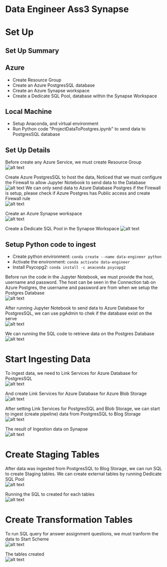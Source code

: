 # Data Engineer Ass3 Synapse


# Set Up
## Set Up Summary
## Azure
- Create Resource Group
- Create an Azure PostgresSQL database
- Create an Azure Synapse workspace
- Create a Dedicate SQL Pool, database within the Synapse Workspace
## Local Machine
- Setup Anaconda, and virtual environment
- Run Python code "ProjectDataToPostgres.ipynb" to send data to PostgresSQL database

## Set Up Details
Before create any Azure Service, we must create Resource Group </br>
![alt text](https://github.com/NgoDuyVu1993/Data_Engineer_Ass3_Synapse/blob/main/image/Create%20Resource%20Group.jpg)

Create Azure PostgresSQL to host the data, Noticed that we must configure the Firewall to allow Jupyter Notebook to send data to the Database </br>
![alt text](https://github.com/NgoDuyVu1993/Data_Engineer_Ass3_Synapse/blob/main/image/Create%20Azure%20PostgreSQL%20Database.png)
We can only send data to Azure Database Postgres if the Firewall is setup, please check if Azure Postgres has Public access and create Firewall rule</br>
![alt text](https://github.com/NgoDuyVu1993/Data_Engineer_Ass3_Synapse/blob/main/image/Allow%20Azure%20Posgres%20Service%20Access.jpg)

Create an Azure Synapse workspace </br>
![alt text](https://github.com/NgoDuyVu1993/Data_Engineer_Ass3_Synapse/blob/main/image/Create%20Azure%20Synapse.png)


Create a Dedicate SQL Pool in the Synapse Workspace
![alt text](https://github.com/NgoDuyVu1993/Data_Engineer_Ass3_Synapse/blob/main/image/Create%20Dedicated%20SQL%20Pool%20for%20Synapse.jpg)

## Setup Python code to ingest 
- Create python environment: `conda create --name data-engineer python` </br>
- Activate the environment: `conda activate data-engineer` </br>
- Install Psycopg2: `conda install -c anaconda psycopg2` </br>

Before run the code in the Jupyter Notebook, we must provide the host, username and password. The host can be seen in the Connection tab on Azure Postgres, the username and password are from when we setup the Postgres Database </br>
![alt text](https://github.com/NgoDuyVu1993/Data_Engineer_Ass3_Synapse/blob/main/image/Send%20Data%20to%20Azure%20Postgres%20from%20Jupyter.png)


After running Jupyter Notebook to send data to Azure Database for PostgresSQL, we can use pgAdmin to chek if the database exist on the serve </br>
![alt text](https://github.com/NgoDuyVu1993/Data_Engineer_Ass3_Synapse/blob/main/image/Set%20up%20pgAdmin.jpg)

We can running the SQL code to retrieve data on the Postgres Database </br>
![alt text](https://github.com/NgoDuyVu1993/Data_Engineer_Ass3_Synapse/blob/main/image/Check%20Data%20on%20Azure%20Postgres.jpg)


# Start Ingesting Data
To ingest data, we need to Link Services for Azure Database for PostgresSQL </br>
![alt text](https://github.com/NgoDuyVu1993/Data_Engineer_Ass3_Synapse/blob/main/image/Set%20Up%20Linked%20Service%20Postgres.jpg)

And create Link Services for Azure Database for Azure Blob Storage </br>
![alt text](https://github.com/NgoDuyVu1993/Data_Engineer_Ass3_Synapse/blob/main/image/Set%20Up%20Linked%20Service%20Blob%20Storage.png)

After setting Link Services for PostgresSQL and Blob Storage, we can start to ingest (create pipeline) data from PostgresSQL to Blog Storage </br>
![alt text](https://github.com/NgoDuyVu1993/Data_Engineer_Ass3_Synapse/blob/main/image/Create%20Pipeline%20and%20Ingest%20Data.png)

The result of Ingestion data on Synapse </br>
![alt text](https://github.com/NgoDuyVu1993/Data_Engineer_Ass3_Synapse/blob/main/image/Ingest%20data%20into%20Synapse.jpg)

# Create Staging Tables
After data was ingested from PostgresSQL to Blog Storage, we can run SQL to create Staging tables. We can create external tables by running Dedicate SQL Pool </br>
![alt text](https://github.com/NgoDuyVu1993/Data_Engineer_Ass3_Synapse/blob/main/image/Create%20Staging%20External%20Tables.jpg)

Running the SQL to created for each tables </br>
![alt text](https://github.com/NgoDuyVu1993/Data_Engineer_Ass3_Synapse/blob/main/image/Staging%20Tables.jpg)

# Create Transformation Tables
To run SQL query for answer assignment questions, we must tranform the data to Start Scheme </br>
![alt text](https://github.com/NgoDuyVu1993/Data_Engineer_Ass3_Synapse/blob/main/image/Start%20Schema.png)

The tables created </br>
![alt text](https://github.com/NgoDuyVu1993/Data_Engineer_Ass3_Synapse/blob/main/image/Create%20Transformation%20tables.jpg)